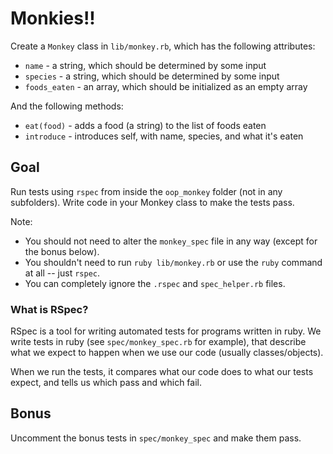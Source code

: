 # Monkies!!

Create a `Monkey` class in `lib/monkey.rb`, which has the following attributes:
* `name` - a string, which should be determined by some input
* `species` - a string, which should be determined by some input
* `foods_eaten` - an array, which should be initialized as an empty array

And the following methods:
* `eat(food)` - adds a food (a string) to the list of foods eaten
* `introduce` - introduces self, with name, species, and what it's eaten

## Goal

Run tests using `rspec` from inside the `oop_monkey` folder (not in any subfolders). Write code in your Monkey class to make the tests pass.

Note:
* You should not need to alter the `monkey_spec` file in any way (except for the bonus below).
* You shouldn't need to run `ruby lib/monkey.rb` or use the `ruby` command at all -- just `rspec`.
* You can completely ignore the `.rspec` and `spec_helper.rb` files.

### What is RSpec?

RSpec is a tool for writing automated tests for programs written in ruby. We
write tests in ruby (see `spec/monkey_spec.rb` for example), that describe what
we expect to happen when we use our code (usually classes/objects).

When we run the tests, it compares what our code does to what our tests expect,
and tells us which pass and which fail.

## Bonus

Uncomment the bonus tests in `spec/monkey_spec` and make them pass.

